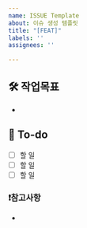 ```yaml
---
name: ISSUE Template
about: 이슈 생성 템플릿
title: "[FEAT]"
labels: ''
assignees: ''

---
```


## 🛠️ 작업목표
- 

## 📝 To-do
- [ ] 할 일
- [ ] 할 일
- [ ] 할 일

### ❗참고사항
-
